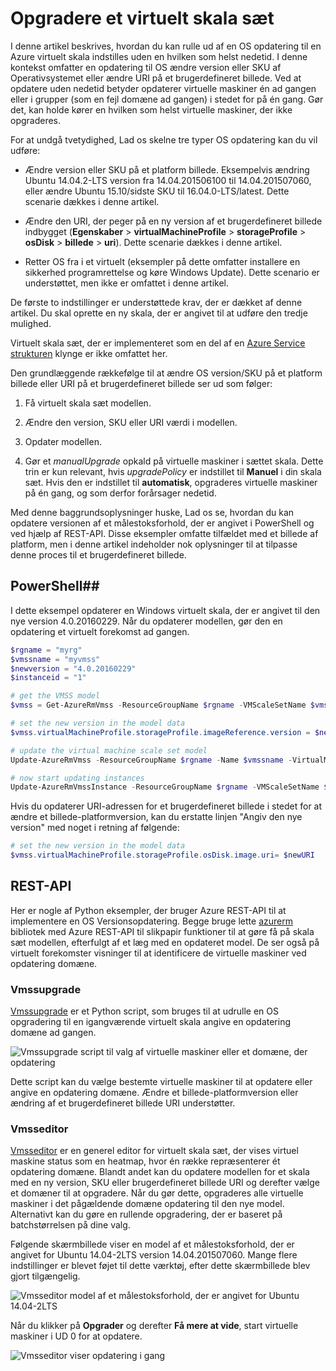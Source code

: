 <properties
    pageTitle="Installere en app på virtuelt skala sæt | Microsoft Azure"
    description="Installere en app på virtuelt skala sæt"
    services="virtual-machine-scale-sets"
    documentationCenter=""
    authors="gbowerman"
    manager="timlt"
    editor=""
    tags="azure-resource-manager"/>

<tags
    ms.service="virtual-machine-scale-sets"
    ms.workload="na"
    ms.tgt_pltfrm="na"
    ms.devlang="na"
    ms.topic="article"
    ms.date="09/13/2016"
    ms.author="guybo"/>


# <a name="upgrade-a-virtual-machine-scale-set"></a>Opgradere et virtuelt skala sæt

I denne artikel beskrives, hvordan du kan rulle ud af en OS opdatering til en Azure virtuelt skala indstilles uden en hvilken som helst nedetid. I denne kontekst omfatter en opdatering til OS ændre version eller SKU af Operativsystemet eller ændre URI på et brugerdefineret billede. Ved at opdatere uden nedetid betyder opdaterer virtuelle maskiner én ad gangen eller i grupper (som en fejl domæne ad gangen) i stedet for på én gang. Gør det, kan holde kører en hvilken som helst virtuelle maskiner, der ikke opgraderes.

For at undgå tvetydighed, Lad os skelne tre typer OS opdatering kan du vil udføre:

- Ændre version eller SKU på et platform billede. Eksempelvis ændring Ubuntu 14.04.2-LTS version fra 14.04.201506100 til 14.04.201507060, eller ændre Ubuntu 15.10/sidste SKU til 16.04.0-LTS/latest. Dette scenarie dækkes i denne artikel.

- Ændre den URI, der peger på en ny version af et brugerdefineret billede indbygget (**Egenskaber** > **virtualMachineProfile** > **storageProfile** > **osDisk** > **billede** > **uri**). Dette scenarie dækkes i denne artikel.

- Retter OS fra i et virtuelt (eksempler på dette omfatter installere en sikkerhed programrettelse og køre Windows Update). Dette scenario er understøttet, men ikke er omfattet i denne artikel.

De første to indstillinger er understøttede krav, der er dækket af denne artikel. Du skal oprette en ny skala, der er angivet til at udføre den tredje mulighed.

Virtuelt skala sæt, der er implementeret som en del af en [Azure Service strukturen](https://azure.microsoft.com/services/service-fabric/) klynge er ikke omfattet her.

Den grundlæggende rækkefølge til at ændre OS version/SKU på et platform billede eller URI på et brugerdefineret billede ser ud som følger:

1. Få virtuelt skala sæt modellen.

2. Ændre den version, SKU eller URI værdi i modellen.

3. Opdater modellen.

4. Gør et *manualUpgrade* opkald på virtuelle maskiner i sættet skala. Dette trin er kun relevant, hvis *upgradePolicy* er indstillet til **Manuel** i din skala sæt. Hvis den er indstillet til **automatisk**, opgraderes virtuelle maskiner på én gang, og som derfor forårsager nedetid.


Med denne baggrundsoplysninger huske, Lad os se, hvordan du kan opdatere versionen af et målestoksforhold, der er angivet i PowerShell og ved hjælp af REST-API. Disse eksempler omfatte tilfældet med et billede af platform, men i denne artikel indeholder nok oplysninger til at tilpasse denne proces til et brugerdefineret billede.

## <a name="powershell"></a>PowerShell##

I dette eksempel opdaterer en Windows virtuelt skala, der er angivet til den nye version 4.0.20160229. Når du opdaterer modellen, gør den en opdatering et virtuelt forekomst ad gangen.

```powershell
$rgname = "myrg"
$vmssname = "myvmss"
$newversion = "4.0.20160229"
$instanceid = "1"

# get the VMSS model
$vmss = Get-AzureRmVmss -ResourceGroupName $rgname -VMScaleSetName $vmssname

# set the new version in the model data
$vmss.virtualMachineProfile.storageProfile.imageReference.version = $newversion

# update the virtual machine scale set model
Update-AzureRmVmss -ResourceGroupName $rgname -Name $vmssname -VirtualMachineScaleSet $vmss

# now start updating instances
Update-AzureRmVmssInstance -ResourceGroupName $rgname -VMScaleSetName $vmssname -InstanceId $instanceId
```

Hvis du opdaterer URI-adressen for et brugerdefineret billede i stedet for at ændre et billede-platformversion, kan du erstatte linjen "Angiv den nye version" med noget i retning af følgende:

```powershell
# set the new version in the model data
$vmss.virtualMachineProfile.storageProfile.osDisk.image.uri= $newURI
```


## <a name="the-rest-api"></a>REST-API

Her er nogle af Python eksempler, der bruger Azure REST-API til at implementere en OS Versionsopdatering. Begge bruge lette [azurerm](https://pypi.python.org/pypi/azurerm) bibliotek med Azure REST-API til slikpapir funktioner til at gøre få på skala sæt modellen, efterfulgt af et læg med en opdateret model. De ser også på virtuelt forekomster visninger til at identificere de virtuelle maskiner ved opdatering domæne.

### <a name="vmssupgrade"></a>Vmssupgrade

 [Vmssupgrade](https://github.com/gbowerman/vmsstools) er et Python script, som bruges til at udrulle en OS opgradering til en igangværende virtuelt skala angive en opdatering domæne ad gangen.

![Vmssupgrade script til valg af virtuelle maskiner eller et domæne, der opdatering](./media/virtual-machine-scale-sets-upgrade-scale-set/vmssupgrade-screenshot.png)

Dette script kan du vælge bestemte virtuelle maskiner til at opdatere eller angive en opdatering domæne. Ændre et billede-platformversion eller ændring af et brugerdefineret billede URI understøtter.

### <a name="vmsseditor"></a>Vmsseditor

[Vmsseditor](https://github.com/gbowerman/vmssdashboard) er en generel editor for virtuelt skala sæt, der vises virtuel maskine status som en heatmap, hvor én række repræsenterer ét opdatering domæne. Blandt andet kan du opdatere modellen for et skala med en ny version, SKU eller brugerdefineret billede URI og derefter vælge et domæner til at opgradere. Når du gør dette, opgraderes alle virtuelle maskiner i det pågældende domæne opdatering til den nye model. Alternativt kan du gøre en rullende opgradering, der er baseret på batchstørrelsen på dine valg.  

Følgende skærmbillede viser en model af et målestoksforhold, der er angivet for Ubuntu 14.04-2LTS version 14.04.201507060. Mange flere indstillinger er blevet føjet til dette værktøj, efter dette skærmbillede blev gjort tilgængelig.

![Vmsseditor model af et målestoksforhold, der er angivet for Ubuntu 14.04-2LTS](./media/virtual-machine-scale-sets-upgrade-scale-set/vmssEditor1.png)

Når du klikker på **Opgrader** og derefter **Få mere at vide**, start virtuelle maskiner i UD 0 for at opdatere.

![Vmsseditor viser opdatering i gang](./media/virtual-machine-scale-sets-upgrade-scale-set/vmssEditor2.png)
